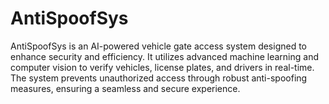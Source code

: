 # AntiSpoofSys
AntiSpoofSys is an AI-powered vehicle gate access system designed to enhance security and efficiency. It utilizes advanced machine learning and computer vision to verify vehicles, license plates, and drivers in real-time. The system prevents unauthorized access through robust anti-spoofing measures, ensuring a seamless and secure experience.
